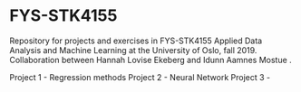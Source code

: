 # FYS-STK4155
Repository for projects and exercises in FYS-STK4155 Applied Data Analysis and Machine Learning at the University of Oslo, fall 2019. 
Collaboration between Hannah Lovise Ekeberg and Idunn Aamnes Mostue . 


Project 1 - Regression methods
Project 2 - Neural Network 
Project 3 - 
